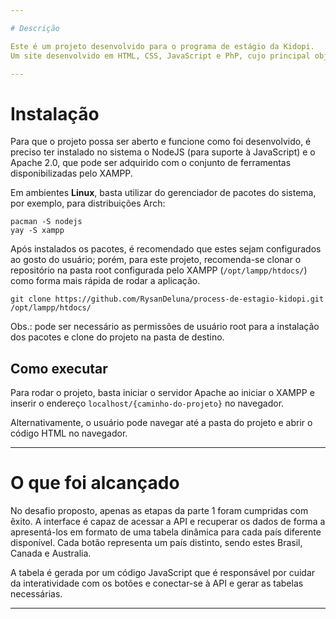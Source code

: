 ```yaml
---

# Descrição

Este é um projeto desenvolvido para o programa de estágio da Kidopi.
Um site desenvolvido em HTML, CSS, JavaScript e PhP, cujo principal objetivo é acessar dados de uma API disponibilizada em formato JSON pelos servidores da Kidopi.

---
```


# Instalação

Para que o projeto possa ser aberto e funcione como foi desenvolvido, é preciso ter instalado no sistema o NodeJS (para suporte à JavaScript) e o Apache 2.0, que pode ser adquirido com o conjunto de ferramentas disponibilizadas pelo XAMPP.

Em ambientes **Linux**, basta utilizar do gerenciador de pacotes do sistema, por exemplo, para distribuições Arch:

```
pacman -S nodejs
yay -S xampp
```

Após instalados os pacotes, é recomendado que estes sejam configurados ao gosto do usuário; porém, para este projeto, recomenda-se clonar o repositório na pasta root configurada pelo XAMPP (`/opt/lampp/htdocs/`) como forma mais rápida de rodar a aplicação.

```
git clone https://github.com/RysanDeluna/process-de-estagio-kidopi.git /opt/lampp/htdocs/
```

Obs.: pode ser necessário as permissões de usuário root para a instalação dos pacotes e clone do projeto na pasta de destino.

## Como executar

Para rodar o projeto, basta iniciar o servidor Apache ao iniciar o XAMPP e inserir o endereço `localhost/{caminho-do-projeto}` no navegador.

Alternativamente, o usuário pode navegar até a pasta do projeto e abrir o código HTML no navegador. 

---

# O que foi alcançado

No desafio proposto, apenas as etapas da parte 1 foram cumpridas com êxito. A interface é capaz de acessar a API e recuperar os dados de forma a apresentá-los em formato de uma tabela dinâmica para cada país diferente disponível.
Cada botão representa um país distinto, sendo estes Brasil, Canada e Australia. 

A tabela é gerada por um código JavaScript que é responsável por cuidar da interatividade com os botões e conectar-se à API e gerar as tabelas necessárias.

---
